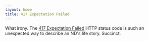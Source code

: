 ```yaml
---
layout: home
title: 417 Expectation Failed
---
```

What irony. The [417 Expectation Failed](https://developer.mozilla.org/en-US/docs/Web/HTTP/Reference/Status/417)
HTTP status code is such an unexpected way to describe an ND's life story. Succinct.
